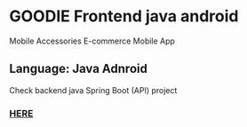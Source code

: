 # GOODIE Frontend java android
Mobile Accessories E-commerce Mobile App

## Language: Java Adnroid

Check backend java Spring Boot (API) project 

### [HERE](https://github.com/Sweet-Zip/GoodieBackend.git)
